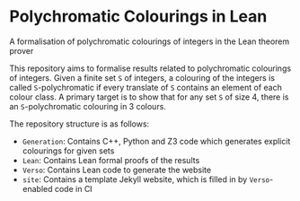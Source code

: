 # Polychromatic Colourings in Lean

A formalisation of polychromatic colourings of integers in the Lean theorem prover

This repository aims to formalise results related to polychromatic colourings of integers. Given a
finite set `S` of integers, a colouring of the integers is called `S`-polychromatic if every
translate of `S` contains an element of each colour class.
A primary target is to show that for any set `S` of size 4, there is an `S`-polychromatic colouring
in 3 colours.

The repository structure is as follows:
- `Generation`: Contains C++, Python and Z3 code which generates explicit colourings for given sets
- `Lean`: Contains Lean formal proofs of the results
- `Verso`: Contains Lean code to generate the website
- `site`: Contains a template Jekyll website, which is filled in by `Verso`-enabled code in CI